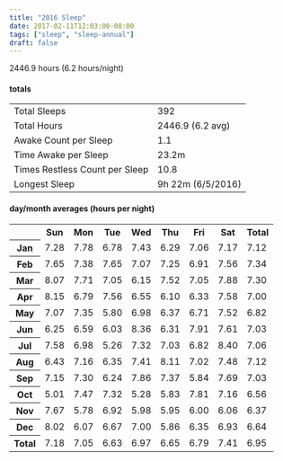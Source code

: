 ```yaml
---
title: "2016 Sleep"
date: 2017-02-11T12:03:00-08:00
tags: ["sleep", "sleep-annual"]
draft: false
---
```


2446.9 hours (6.2 hours/night)

<!--more-->

#### totals

<table><tbody><tr><td>Total Sleeps</td><td>392</td></tr><tr><td>Total Hours</td><td>2446.9 (6.2 avg)</td></tr><tr><td>Awake Count per Sleep</td><td>1.1</td></tr><tr><td>Time Awake per Sleep</td><td>23.2m</td></tr><tr><td>Times Restless Count per Sleep</td><td>10.8</td></tr><tr><td>Longest Sleep</td><td>9h 22m (6/5/2016)</td></tr></tbody></table>

#### day/month averages (hours per night)

<table><tbody><tr><th> </th><th>Sun</th><th>Mon</th><th>Tue</th><th>Wed</th><th>Thu</th><th>Fri</th><th>Sat</th><th>Total</th></tr><tr><th>Jan</th><td>7.28</td><td>7.78</td><td>6.78</td><td>7.43</td><td>6.29</td><td>7.06</td><td>7.17</td><td>7.12</td></tr><tr><th>Feb</th><td>7.65</td><td>7.38</td><td>7.65</td><td>7.07</td><td>7.25</td><td>6.91</td><td>7.56</td><td>7.34</td></tr><tr><th>Mar</th><td>8.07</td><td>7.71</td><td>7.05</td><td>6.15</td><td>7.52</td><td>7.05</td><td>7.88</td><td>7.30</td></tr><tr><th>Apr</th><td>8.15</td><td>6.79</td><td>7.56</td><td>6.55</td><td>6.10</td><td>6.33</td><td>7.58</td><td>7.00</td></tr><tr><th>May</th><td>7.07</td><td>7.35</td><td>5.80</td><td>6.98</td><td>6.37</td><td>6.71</td><td>7.52</td><td>6.82</td></tr><tr><th>Jun</th><td>6.25</td><td>6.59</td><td>6.03</td><td>8.36</td><td>6.31</td><td>7.91</td><td>7.61</td><td>7.03</td></tr><tr><th>Jul</th><td>7.58</td><td>6.98</td><td>5.26</td><td>7.32</td><td>7.03</td><td>6.82</td><td>8.40</td><td>7.06</td></tr><tr><th>Aug</th><td>6.43</td><td>7.16</td><td>6.35</td><td>7.41</td><td>8.11</td><td>7.02</td><td>7.48</td><td>7.12</td></tr><tr><th>Sep</th><td>7.15</td><td>7.30</td><td>6.24</td><td>7.86</td><td>7.37</td><td>5.84</td><td>7.69</td><td>7.03</td></tr><tr><th>Oct</th><td>5.01</td><td>7.47</td><td>7.32</td><td>5.28</td><td>5.83</td><td>7.81</td><td>7.16</td><td>6.56</td></tr><tr><th>Nov</th><td>7.67</td><td>5.78</td><td>6.92</td><td>5.98</td><td>5.95</td><td>6.00</td><td>6.06</td><td>6.37</td></tr><tr><th>Dec</th><td>8.02</td><td>6.07</td><td>6.67</td><td>7.00</td><td>5.86</td><td>6.35</td><td>6.93</td><td>6.64</td></tr><tr><th>Total</th><td>7.18</td><td>7.05</td><td>6.63</td><td>6.97</td><td>6.65</td><td>6.79</td><td>7.41</td><td>6.95</td></tr></tbody></table>
